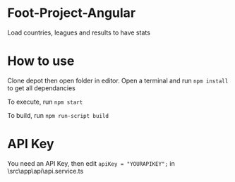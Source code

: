 # Foot-Project-Angular
Load countries, leagues and results to have stats

# How to use
Clone depot then open folder in editor.
Open a terminal and run `npm install` to get all dependancies

To execute, run `npm start`

To build, run `npm run-script build`

# API Key
You need an API Key, then edit `apiKey = "YOURAPIKEY";` in \src\app\api\api.service.ts